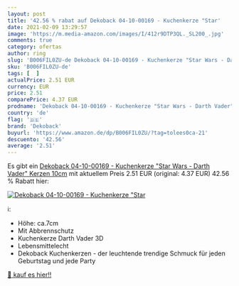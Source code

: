 ```yaml
---
layout: post
title: '42.56 % rabat auf Dekoback 04-10-00169 - Kuchenkerze "Star'
date: 2021-02-09 13:29:57
image: 'https://m.media-amazon.com/images/I/412r9DTP3QL._SL200_.jpg'
comments: true
category: ofertas
author: ring
slug: 'B006FIL0ZU-de Dekoback 04-10-00169 - Kuchenkerze "Star Wars - Darth...'
sku: 'B006FIL0ZU-de'
tags: [  ]
actualPrice: 2.51 EUR
currency: EUR
price: 2.51
comparePrice: 4.37 EUR
prodname: 'Dekoback 04-10-00169 - Kuchenkerze "Star Wars - Darth Vader" Kerzen  10cm'
country: 'de'
flag: '🇩🇪'
brand: 'Dekoback'
buyurl: 'https://www.amazon.de/dp/B006FIL0ZU/?tag=tolees0ca-21'
descuento: '42.56'
average: '2.51'
---
```


Es gibt ein [Dekoback 04-10-00169 - Kuchenkerze "Star Wars - Darth Vader" Kerzen  10cm](https://www.amazon.de/dp/B006FIL0ZU/?tag=tolees0ca-21) mit aktuellem Preis 2.51 EUR (original: 4.37 EUR) 42.56 % Rabatt hier:

[![Dekoback 04-10-00169 - Kuchenkerze "Star](https://m.media-amazon.com/images/I/412r9DTP3QL._SL200_.jpg)](https://www.amazon.de/dp/B006FIL0ZU/?tag=tolees0ca-21)

ℹ️:

- Höhe: ca.7cm
- Mit Abbrennschutz
- Kuchenkerze Darth Vader 3D
- Lebensmittelecht
- Dekoback Kuchenkerzen - der leuchtende trendige Schmuck für jeden Geburtstag und jede Party

[🛒 kauf es hier!!](https://www.amazon.de/dp/B006FIL0ZU/?tag=tolees0ca-21)
